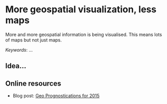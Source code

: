 # More geospatial visualization, less maps

More and more geospatial information is being visualised. This means lots of maps but not just maps. 

*Keywords*: ...

## Idea...


## Online resources 

* Blog post: [Geo Prognostications for 2015](http://www.vicchi.org/2015/01/29/geo-prognostications-for-2015/)
